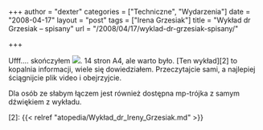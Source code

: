 +++
author = "dexter"
categories = ["Techniczne", "Wydarzenia"]
date = "2008-04-17"
layout = "post"
tags = ["Irena Grzesiak"]
title = "Wykład dr Grzesiak – spisany"
url = "/2008/04/17/wyklad-dr-grzesiak-spisany/"

+++

Ufff&#8230;. skończyłem ![][1]. 14 stron A4, ale warto było. [Ten wykład][2] to kopalnia informacji, wiele się dowiedziałem. Przeczytajcie sami, a najlepiej ściągnijcie plik video i obejrzyjcie.

Dla osób ze słabym łączem jest również dostępna mp-trójka z samym dźwiękiem z wykładu.

 [1]: http://www.atopowe-zapalenie.pl/forum/images/smiles/icon_smile.gif
 [2]: {{< relref "atopedia/Wykład_dr_Ireny_Grzesiak.md" >}}
